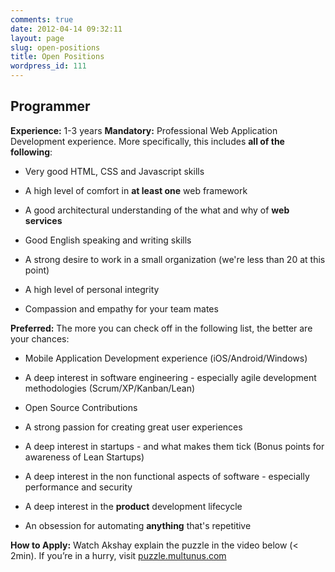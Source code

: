 ```yaml
---
comments: true
date: 2012-04-14 09:32:11
layout: page
slug: open-positions
title: Open Positions
wordpress_id: 111
---
```


## Programmer


**Experience:** 1-3 years
**Mandatory:** Professional Web Application Development experience. More specifically, this includes **all of the following**:



	
  * Very good HTML, CSS and Javascript skills

	
  * A high level of comfort in **at least one** web framework

	
  * A good architectural understanding of the what and why of **web services**

	
  * Good English speaking and writing skills

	
  * A strong desire to work in a small organization (we're less than 20 at this point)

        
  * A high level of personal integrity

        
  * Compassion and empathy for your team mates


**Preferred:** The more you can check off in the following list, the better are your chances:



	
  * Mobile Application Development experience (iOS/Android/Windows)

	
  * A deep interest in software engineering - especially agile development methodologies (Scrum/XP/Kanban/Lean)

	
  * Open Source Contributions

	
  * A strong passion for creating great user experiences

	
  * A deep interest in startups - and what makes them tick (Bonus points for awareness of Lean Startups)

	
  * A deep interest in the non functional aspects of software - especially performance and security

	
  * A deep interest in the **product** development lifecycle

	
  * An obsession for automating **anything** that's repetitive


**How to Apply:** Watch Akshay explain the puzzle in the video below (< 2min). If you’re in a hurry, visit [puzzle.multunus.com](http://puzzle.multunus.com)
